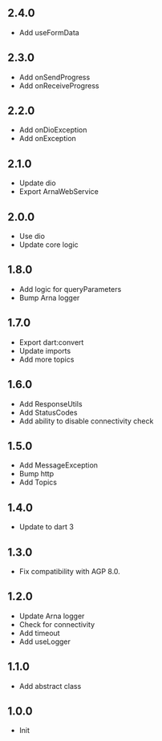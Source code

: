 ## 2.4.0

- Add useFormData

## 2.3.0

- Add onSendProgress
- Add onReceiveProgress

## 2.2.0

- Add onDioException
- Add onException

## 2.1.0

- Update dio
- Export ArnaWebService

## 2.0.0

- Use dio
- Update core logic

## 1.8.0

- Add logic for queryParameters
- Bump Arna logger

## 1.7.0

- Export dart:convert
- Update imports
- Add more topics

## 1.6.0

- Add ResponseUtils
- Add StatusCodes
- Add ability to disable connectivity check

## 1.5.0

- Add MessageException
- Bump http
- Add Topics

## 1.4.0

- Update to dart 3

## 1.3.0

- Fix compatibility with AGP 8.0.

## 1.2.0

- Update Arna logger
- Check for connectivity
- Add timeout
- Add useLogger

## 1.1.0

- Add abstract class

## 1.0.0

- Init

